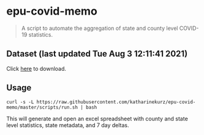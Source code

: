 # epu-covid-memo

> A script to automate the aggregation of state and county level COVID-19 statistics.

<!-- tmpl start -->

## Dataset (last updated Tue Aug  3 12:11:41 2021)

Click [here](https://covid-artifacts.s3.amazonaws.com/records/2021-8-3-121140-covid_artifact.xls) to download.

<!-- tmpl end -->

## Usage

```
curl -s -L https://raw.githubusercontent.com/katharinekurz/epu-covid-memo/master/scripts/run.sh | bash
```

This will generate and open an excel spreadsheet with county and state level statistics, state metadata, and 7 day deltas.